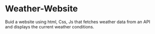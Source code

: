 # Weather-Website
Buid a website using html, Css, Js that fetches weather data from an API and displays the current weather conditions.
